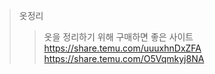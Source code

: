 >옷정리
>	>옷을 정리하기 위해 구매하면  좋은 사이트 
>	>https://share.temu.com/uuuxhnDxZFA
>	>https://share.temu.com/O5Vqmkyj8NA

